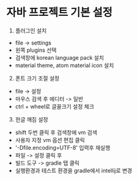 # 자바 프로젝트 기본 설정

1. 플러그인 설치
- file -> settings
- 왼쪽 plugins 선택
- 검색창에 korean language pack 설치
- material theme, atom material icon 설치

2. 폰트 크기 조절 설정
- file -> 설정
- 마우스 검색 후 에디터 -> 일반
- ctrl + wheel로 글꼴크기 설정 체크

3. 한글 깨짐 설정
- shift 두번 클릭 후 검색창에 vm 검색
- 사용자 지정 vm 옵션 편집 클릭
- '-Dfile.encoding=UTF-8' 입력후 재실행
- 파일 -> 설정 클릭 후
- 빌드 도구 -> gradle 탭 클릭
- 실행환경과 테스트 환경을 gradle에서 intellij로 변경